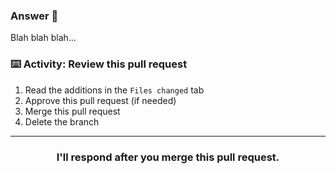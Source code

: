 ### Answer :crystal_ball:

Blah blah blah...

### :keyboard: Activity: Review this pull request

1. Read the additions in the `Files changed` tab
2. Approve this pull request (if needed)
3. Merge this pull request
4. Delete the branch

<hr>
<h3 align="center">I'll respond after you merge this pull request.</h3>
